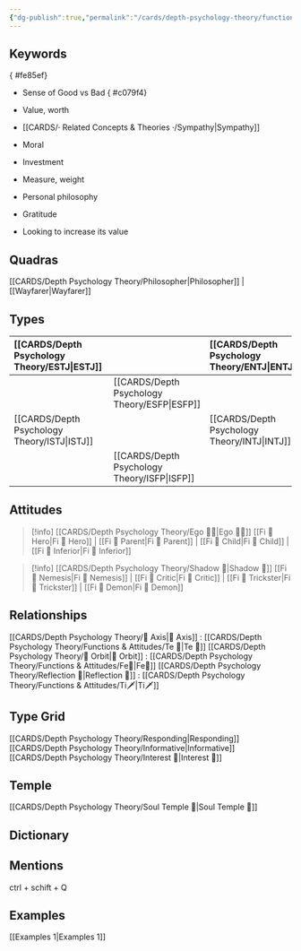 ```yaml
---
{"dg-publish":true,"permalink":"/cards/depth-psychology-theory/functions-and-attitudes/fi/","noteIcon":"","created":"2022-12-27T21:20:33.776+01:00","updated":"2023-04-18T12:42:19.869+02:00"}
---
```



## Keywords
{ #fe85ef}


- Sense of Good vs Bad
{ #c079f4}

- Value, worth
- [[CARDS/· Related Concepts & Theories ·/Sympathy\|Sympathy]]
- Moral
- Investment
- Measure, weight
- Personal philosophy
- Gratitude
- Looking to increase its value

## Quadras
[[CARDS/Depth Psychology Theory/Philosopher\|Philosopher]] | [[Wayfarer\|Wayfarer]] 

## Types 

| [[CARDS/Depth Psychology Theory/ESTJ\|ESTJ]]&nbsp; |  |  [[CARDS/Depth Psychology Theory/ENTJ\|ENTJ]]      |  |
|:---------------|:-----------|:---------------|:---------------|
|  | [[CARDS/Depth Psychology Theory/ESFP\|ESFP]]   |  | [[CARDS/Depth Psychology Theory/ENFP\|ENFP]]       |
| [[CARDS/Depth Psychology Theory/ISTJ\|ISTJ]]       | |  [[CARDS/Depth Psychology Theory/INTJ\|INTJ]]      |   |
|  |  [[CARDS/Depth Psychology Theory/ISFP\|ISFP]]  |    | [[CARDS/Depth Psychology Theory/INFP\|INFP]]       |  

## Attitudes
> [!info] [[CARDS/Depth Psychology Theory/Ego 🙋‍♂️\|Ego 🙋‍♂️]]
[[Fi 🔱 Hero\|Fi 🔱 Hero]] | [[Fi 🔱 Parent\|Fi 🔱 Parent]] | [[Fi 🔱 Child\|Fi 🔱 Child]] | [[Fi 🔱 Inferior\|Fi 🔱 Inferior]]

> [!info] [[CARDS/Depth Psychology Theory/Shadow 👤\|Shadow 👤]] 
[[Fi 🔱 Nemesis\|Fi 🔱 Nemesis]] | [[Fi 🔱 Critic\|Fi 🔱 Critic]] | [[Fi 🔱 Trickster\|Fi 🔱 Trickster]] | [[Fi 🔱 Demon\|Fi 🔱 Demon]]

## Relationships 
[[CARDS/Depth Psychology Theory/🧲 Axis\|🧲 Axis]] : [[CARDS/Depth Psychology Theory/Functions & Attitudes/Te 🏹\|Te 🏹]] 
[[CARDS/Depth Psychology Theory/🔄 Orbit\|🔄 Orbit]] :  [[CARDS/Depth Psychology Theory/Functions & Attitudes/Fe💉\|Fe💉]] 
[[CARDS/Depth Psychology Theory/Reflection 🔀\|Reflection 🔀]]  : [[CARDS/Depth Psychology Theory/Functions & Attitudes/Ti🗡️\|Ti🗡️]]

## Type Grid 
[[CARDS/Depth Psychology Theory/Responding\|Responding]]
[[CARDS/Depth Psychology Theory/Informative\|Informative]]
[[CARDS/Depth Psychology Theory/Interest 🤝\|Interest 🤝]] 

## Temple 
[[CARDS/Depth Psychology Theory/Soul Temple 👥\|Soul Temple 👥]]

## Dictionary


## Mentions 
ctrl + schift + Q

## Examples 
[[Examples 1\|Examples 1]] 

